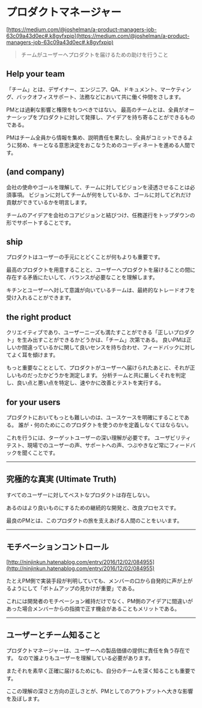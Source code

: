 # プロダクトマネージャー

[https://medium.com/@joshelman/a-product-managers-job-63c09a43d0ec#.k8gvfxpip](https://medium.com/@joshelman/a-product-managers-job-63c09a43d0ec#.k8gvfxpip)

>チームがユーザーへプロダクトを届けるための助けを行うこと

## Help your team

「チーム」とは、デザイナー、エンジニア、QA、ドキュメント、マーケティング、バックオフィスサポート、法務などにおいて共に働く仲間をさします。

PMとは過剰な影響と権限をもつべきではない。
最高のチームとは、全員がオーナーシップをプロダクトに対して発揮し、アイデアを持ち寄ることができるものである。

PMはチーム全員から情報を集め、説明責任を果たし、全員がコミットできるように努め、キーとなる意思決定をおこなうためのコーディネートを進める人間です。

## (and company)

会社の使命やゴールを理解して、チームに対してビジョンを浸透させることは必須事項。
ビジョンに対してチームが何をしているか、ゴールに対してどれだけ貢献ができているかを明言します。

チームのアイデアを会社のコアビジョンと結びつけ、任務遂行をトップダウンの形でサポートすることです。

## ship

プロダクトはユーザーの手元にとどくことが何もよりも重要です。

最高のプロダクトを用意することと、ユーザーへプロダクトを届けることの間に存在する矛盾にたいして、バランスが必要なことを理解します。

キチンとユーザーへ対して意識が向いているチームは、最終的なトレードオフを受け入れることができます。

## the right product

クリエイティブであり、ユーザーニーズも満たすことができる「正しいプロダクト」を生み出すことができるかどうかは、「チーム」次第である。
良いPMは正しいか間違っているかに関して良いセンスを持ち合わせ、フィードバックに対してよく耳を傾けます。

もっと重要なこととして、プロダクトがユーザーへ届けられたあとに、それが正しいものだったかどうかを測定します。
分析チームと共に厳しくそれを判定し、良い点と悪い点を特定し、速やかに改善とテストを実行する。

## for your users

プロダクトにおいてもっとも難しいのは、ユースケースを明確にすることである。
誰が・何のためにこのプロダクトを使うのかを定義しなくてはならない。

これを行うには、ターゲットユーザーの深い理解が必要です。
ユーザビリティテスト、現場でのユーザーの声、サポートへの声、つぶやきなど常にフィードバックを聞くことです。

---

## 究極的な真実 (Ultimate Truth)

すべてのユーザーに対してベストなプロダクトは存在しない。

あるのはより良いものにするための継続的な開発と、改良プロセスです。

最良のPMとは、このプロダクトの旅を支えあげる人間のことをいいます。

---

## モチベーションコントロール

[http://ninjinkun.hatenablog.com/entry/2016/12/02/084955](http://ninjinkun.hatenablog.com/entry/2016/12/02/084955)

たとえPM側で実装手段が判明していても、メンバーの口から自発的に声が上がるようにして「ボトムアップの見かけが重要」である。

これには開発者のモチベーション維持だけでなく、PM側のアイデアに間違いがあった場合メンバーからの指摘で正す機会があることもメリットである。

---

## ユーザーとチーム知ること

プロダクトマネージャーは、ユーザーへの製品価値の提供に責任を負う存在です。
なので誰よりもユーザーを理解している必要があります。

またそれを素早く正確に届けるためにも、自分のチームを深く知ることも重要です。

ここの理解の深さと方向の正しさとが、PMとしてのアウトプットへ大きな影響を及ぼします。
